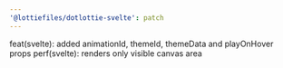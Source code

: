 ```yaml
---
'@lottiefiles/dotlottie-svelte': patch
---
```


feat(svelte): added animationId, themeId, themeData and playOnHover props
perf(svelte): renders only visible canvas area
